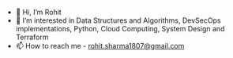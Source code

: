 - 👋 Hi, I’m Rohit
- 👀 I’m interested in Data Structures and Algorithms, DevSecOps implementations, Python, Cloud Computing, System Design and Terraform
- 📫 How to reach me - rohit.sharma1807@gmail.com

<!---
rockysam619/rockysam619 is a ✨ special ✨ repository because its `README.md` (this file) appears on your GitHub profile.
You can click the Preview link to take a look at your changes.
--->
